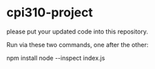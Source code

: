 # cpi310-project

please put your updated code into this repository.

Run via these two commands, one after the other:

npm install
node --inspect index.js